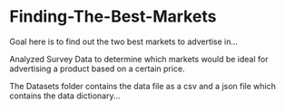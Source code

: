 # Finding-The-Best-Markets

Goal here is to find out the two best markets to advertise in...

Analyzed Survey Data to determine which markets would be ideal for advertising a product based on a certain price. 

The Datasets folder contains the data file as a csv and a json file which contains the data dictionary...
